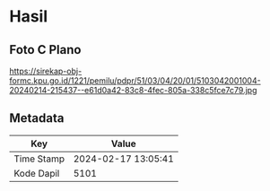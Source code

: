 # Hasil

## Foto C Plano

https://sirekap-obj-formc.kpu.go.id/1221/pemilu/pdpr/51/03/04/20/01/5103042001004-20240214-215437--e61d0a42-83c8-4fec-805a-338c5fce7c79.jpg


## Metadata

| Key        | Value               |
| ---------- | ------------------- |
| Time Stamp | 2024-02-17 13:05:41 |
| Kode Dapil | 5101                |



